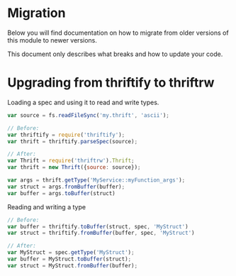 # Migration

Below you will find documentation on how to migrate from older
versions of this module to newer versions.

This document only describes what breaks and how to update your
code.

# Upgrading from thriftify to thriftrw

Loading a spec and using it to read and write types.

```js
var source = fs.readFileSync('my.thrift', 'ascii');

// Before:
var thriftify = require('thriftify');
var thrift = thriftify.parseSpec(source);

// After:
var Thrift = require('thriftrw').Thrift;
var thrift = new Thrift({source: source});

var args = thrift.getType('MyService::myFunction_args');
var struct = args.fromBuffer(buffer);
var buffer = args.toBuffer(struct)
```

Reading and writing a type

```js
// Before:
var buffer = thriftify.toBuffer(struct, spec, 'MyStruct')
var struct = thriftify.fromBuffer(buffer, spec, 'MyStruct')

// After:
var MyStruct = spec.getType('MyStruct');
var buffer = MyStruct.toBuffer(struct);
var struct = MyStruct.fromBuffer(buffer);
```
